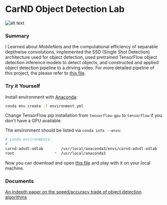 # CarND Object Detection Lab

![alt text](result.gif)

### Summary

I Learned about *MobileNets* and the computational efficiency of separable depthwise convolutions, implemented the SSD (Single Shot Detection) architecture used for object detection, used pretrained TensorFlow object detection inference models to detect objects, and constructed and applied object detection pipeline to a driving video. For more detailed pipeline of this project, the please refer to [this file](Object_Detection.ipynb).

### Try it Yourself

Install environment with [Anaconda](https://www.continuum.io/downloads):

```sh
conda env create -f environment.yml
```

Change TensorFlow pip installation from `tensorflow-gpu` to `tensorflow` if you don't have a GPU available.

The environment should be listed via `conda info --envs`:

```sh
# conda environments:
#
carnd-advdl-odlab        /usr/local/anaconda3/envs/carnd-advdl-odlab
root                  *  /usr/local/anaconda3
```

Now you can download and open [this file](Object_Detection.ipynb) and play with it on your local machine.

### Documents
[An indepth paper on the speed/accuracy trade of object detection algorithms](https://arxiv.org/pdf/1611.10012.pdf)
